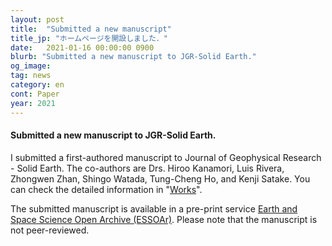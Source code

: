```yaml
---
layout: post
title:  "Submitted a new manuscript"
title_jp: "ホームページを開設しました．"
date:   2021-01-16 00:00:00 0900
blurb: "Submitted a new manuscript to JGR-Solid Earth."
og_image:
tag: news
category: en
cont: Paper
year: 2021
---
```


#### **Submitted a new manuscript to JGR-Solid Earth.**

I submitted a first-authored manuscript to Journal of Geophysical Research - Solid Earth.
The co-authors are Drs. Hiroo Kanamori, Luis Rivera, Zhongwen Zhan, Shingo Watada, Tung-Cheng Ho, and Kenji Satake.
You can check the detailed information in "[Works](https://osm3dan.github.io/en/publications)". 

The submitted manuscript is available in a pre-print service [Earth and Space Science Open Archive (ESSOAr)](https://www.essoar.org/doi/10.1002/essoar.10505947.1). Please note that the manuscript is not peer-reviewed.
